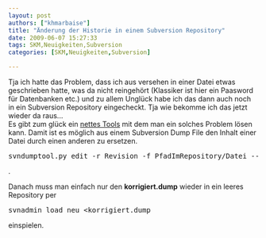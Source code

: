 ```yaml
---
layout: post
authors: ["khmarbaise"]
title: "Änderung der Historie in einem Subversion Repository"
date: 2009-06-07 15:27:33
tags: SKM,Neuigkeiten,Subversion
categories: [SKM,Neuigkeiten,Subversion]

---
```

Tja ich hatte das Problem, dass ich aus versehen in einer Datei etwas geschrieben hatte, was da nicht reingehört (Klassiker ist hier ein Paasword für Datenbanken etc.) und zu allem Unglück habe ich das dann auch noch in ein Subversion Repository eingecheckt. Tja wie bekomme ich das jetzt wieder da raus...<br/>
Es gibt zum glück ein <a href="http://svn.borg.ch/svndumptool/">nettes Tools</a> mit dem man ein solches Problem lösen kann. Damit ist es möglich aus einem Subversion Dump File den Inhalt einer Datei durch einen anderen zu ersetzen.
<pre>svndumptool.py edit -r Revision -f PfadImRepository/Datei --replace=dateineu original.dump korrigiert.dump</pre>.
Danach muss man einfach nur den <b>korrigiert.dump</b> wieder in ein leeres Repository per <pre>svnadmin load neu &lt;korrigiert.dump</pre> einspielen. 
